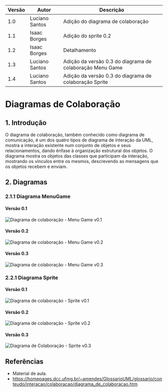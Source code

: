 |Versão|Autor|Descrição|
|------|-----|---------|
|1.0|Luciano Santos|Adição do diagrama de colaboração|
|1.1|Isaac Borges|Adição do sprite 0.2|
|1.2|Isaac Borges|Detalhamento|
|1.3|Luciano Santos|Adição da versão 0.3 do diagrama de colaboração Menu Game|
|1.4|Luciano Santos|Adição da versão 0.3 do diagrama de colaboração Sprite|

# Diagramas de Colaboração
## 1. Introdução
O diagrama de colaboração, também conhecido como diagrama de comunicação, é um dos quatro tipos de diagrama de interação da UML, mostra a interação existente num conjunto de objetos e seus relacionamentos, dando ênfase à organização estrutural dos objetos. O diagrama mostra os objetos das classes que participam da interação, mostrando os vínculos entre os mesmos, descrevendo as mensagens que os objetos recebem e enviam.

## 2. Diagramas

### 2.1.1 Diagrama MenuGame

#### Versão 0.1
![Diagrama de colaboração - Menu Game v0.1](https://i.imgur.com/eEuHRYY.png)

#### Versão 0.2
![Diagrama de colaboração - Menu Game v0.2](https://i.imgur.com/fFV7XRO.png)

#### Versão 0.3
![Diagrama de colaboração - Menu Game v0.3](https://i.imgur.com/A9hu47n.png)

### 2.2.1 Diagrama Sprite

#### Versão 0.1
![Diagrama de colaboração - Sprite v0.1](https://i.imgur.com/YVB8zzw.png)

#### Versão 0.2
![Diagrama de colaboração - Sprite v0.2](https://i.imgur.com/6gbSLao.png)

#### Versão 0.3
![Diagrama de Colaboração - Sprite v0.3](https://i.imgur.com/4oNATLi.png)





## Referências

* Material de aula.
* https://homepages.dcc.ufmg.br/~amendes/GlossarioUML/glossario/conteudo/interacao/colaboracao/diagrama_de_colaboracao.htm
